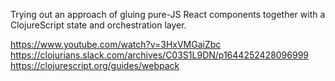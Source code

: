 Trying out an approach of gluing pure-JS React components together with a
ClojureScript state and orchestration layer.

https://www.youtube.com/watch?v=3HxVMGaiZbc
https://clojurians.slack.com/archives/C03S1L9DN/p1644252428096999
https://clojurescript.org/guides/webpack
